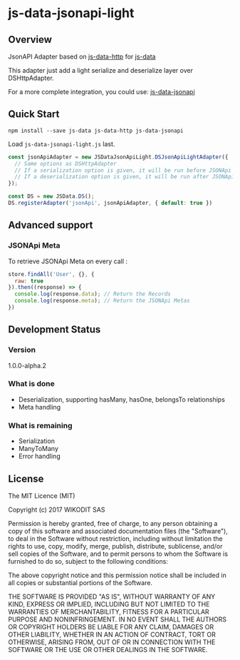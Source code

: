 # js-data-jsonapi-light

## Overview

JsonAPI Adapter based on [js-data-http](https://github.com/js-data/js-data-http) for [js-data](http://www.js-data.io)

This adapter just add a light serialize and deserialize layer over DSHttpAdapter.

For a more complete integration, you could use: [js-data-jsonapi](https://github.com/BlairAllegroTech/js-data-jsonapi)

## Quick Start

`npm install --save js-data js-data-http js-data-jsonapi`

Load `js-data-jsonapi-light.js` last.

```js
const jsonApiAdapter = new JSDataJsonApiLight.DSJsonApiLightAdapter({
  // Same options as DSHttpAdapter
  // If a serialization option is given, it will be run before JSONApi serialization has occured
  // If a deserialization option is given, it will be run after JSONApi deserialization has occured
});

const DS = new JSData.DS();
DS.registerAdapter('jsonApi', jsonApiAdapter, { default: true })
```

## Advanced support


### JSONApi Meta

To retrieve JSONApi Meta on every call :

```js
store.findAll('User', {}, {
  raw: true
}).then((response) => {
  console.log(response.data); // Return the Records
  console.log(response.meta); // Return the JSONApi Metas
})
```


## Development Status

### Version

1.0.0-alpha.2

### What is done

* Deserialization, supporting hasMany, hasOne, belongsTo relationships
* Meta handling

### What is remaining

* Serialization
* ManyToMany
* Error handling

## License

The MIT Licence (MIT)

Copyright (c) 2017 WIKODIT SAS

Permission is hereby granted, free of charge, to any person obtaining a copy of this software and associated documentation files (the "Software"), to deal in the Software without restriction, including without limitation the rights to use, copy, modify, merge, publish, distribute, sublicense, and/or sell copies of the Software, and to permit persons to whom the Software is furnished to do so, subject to the following conditions:

The above copyright notice and this permission notice shall be included in all copies or substantial portions of the Software.

THE SOFTWARE IS PROVIDED "AS IS", WITHOUT WARRANTY OF ANY KIND, EXPRESS OR IMPLIED, INCLUDING BUT NOT LIMITED TO THE WARRANTIES OF MERCHANTABILITY, FITNESS FOR A PARTICULAR PURPOSE AND NONINFRINGEMENT. IN NO EVENT SHALL THE AUTHORS OR COPYRIGHT HOLDERS BE LIABLE FOR ANY CLAIM, DAMAGES OR OTHER LIABILITY, WHETHER IN AN ACTION OF CONTRACT, TORT OR OTHERWISE, ARISING FROM, OUT OF OR IN CONNECTION WITH THE SOFTWARE OR THE USE OR OTHER DEALINGS IN THE SOFTWARE.